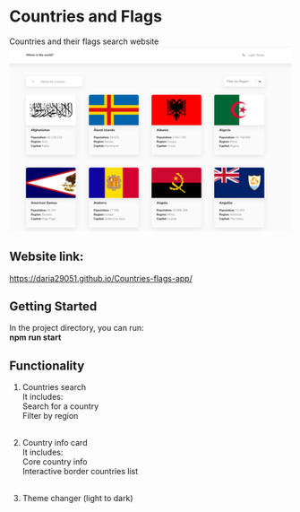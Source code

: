 # Countries and Flags <br/>
Countries and their flags search website <br/>
<img src="src/assets/img/interface.png" />

## Website link: <br/>
<a target="_blank">https://daria29051.github.io/Countries-flags-app/</a>

## Getting Started
In the project directory, you can run: <br/>
<strong>  npm run start </strong>

## Functionality <br/>
1. Countries search <br/>
It includes:  <br/>
Search for a country<br/>
Filter by region<br/><br/>

2. Country info card <br/>
It includes:  <br/>
Core country info <br/>
Interactive border countries list<br/><br/>

3. Theme changer (light to dark) <br/>